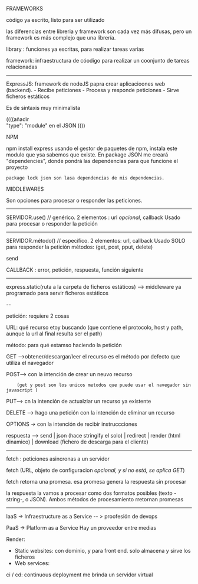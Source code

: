 FRAMEWORKS

código ya escrito, listo para ser utilizado 

las diferencias entre libreria y framework son cada vez más difusas, pero un framework es más complejo que una librería.


library : funciones ya escritas, para realizar tareas varias

framework: infraestructura de cóodigo para realizar un coonjunto de tareas relacionadas



-----


ExpressJS: framework de nodeJS papra crear aplicacioones web (backend).
    - Recibe peticiones
    - Procesa y responde peticiones
    - Sirve ficheros estáticos

Es de sintaxis muy minimalista

((((añadir   
"type": "module"
en el JSON
))))


NPM

npm install express
usando el gestor de paquetes de npm, instala este modulo que ysa sabemos que existe.
En package JSON me creará "dependencies", donde pondrá las dependencias para que funcione el proyecto

    package lock json son lasa dependencias de mis dependencias.



MIDDLEWARES

Son opciones para procesar o responder las peticiones.


-------------------------------------------------------------------


SERVIDOR.use() // genérico. 2 elementos : url *opcional*, callback
Usado para procesar o responder la petición

------

SERVIDOR.método() // específico. 2 elementos: url, callback
Usado SOLO para responder la petición
métodos: (get, post, pput, delete)


send




CALLBACK : error, petición, respuesta, función siguiente

-----


express.static(ruta a la carpeta de ficheros estáticos) --> middleware ya programado para servir ficheros estáticos

-- 

petición: requiere 2 cosas

URL: qué recurso etoy buscando (que contiene el protocolo, host y path, aunque la url al final resulta ser el path)

método: para qué estamso haciendo la petición

GET -->obtener/descargar/leer el recurso
es el método por defecto que utiliza el navegador

POST--> con la intención de crear un neuvo recurso

        (get y post son los unicos metodos que puede usar el navegador sin javascript )

PUT--> cn la intención de actualziar un recurso ya existente


DELETE --> hago una petición con la intención de eliminar un recurso

OPTIONS -> con la intención de recibir instruccciones



respuesta --> send | json (hace stringify el solo) | redirect | render (html dinamico) | download (fichero de descarga para el cliente)





-----


fetch : peticiones asincronas a un servidor

fetch (URL, objeto de configuracion *opcional, y si no está, se aplica GET*)

fetch retorna una promesa. esa promesa genera la respuesta sin procesar

la respuesta la vamos a procesar como dos formatos posibles (texto -string-, o JSON). 
Ambos métodos de procesamiento rretornan promesas



------------------------


IaaS -> Infraestructure as a Service -- > proofesión de devops

PaaS -> Platform as a Service
Hay un proveedor entre medias 

Render:
- Static websites: con dominio, y para front end. solo almacena y sirve los ficheros
- Web services: 


ci / cd: continuous deployment
me brinda un servidor virtual